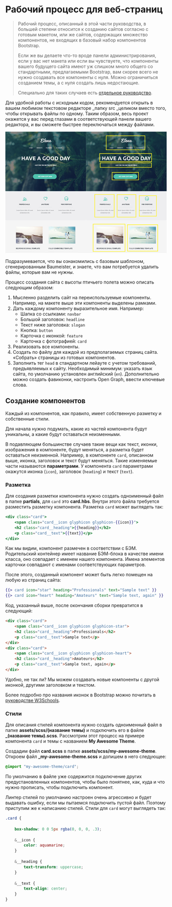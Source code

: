 # Рабочий процесс для веб-страниц

> Рабочий процесс, описанный в этой части руководства, в большей степени относится к созданию сайтов согласно с готовым макетом, или же сайтов, содержащих множество компонентов, не входящих в базовый набор компонентов Bootstrap.
>
> Если же вы делаете что-то вроде панели администрирования, если у вас нет макета или если вы чувствуете, что компоненты вашего будущего сайта имеют уж слишком много общего со стандартными, предлагаемыми Bootstrap, вам скорее всего не нужно создавать все компоненты с нуля. Можно ограничиться созданием темы, а с нуля создать лишь недостающие.
>
> Специально для таких случаев есть [отдельное руководство](/rabochii-protsess-interfeisi.md).

Для удобной работы с исходным кодом, рекомендуется открыть в вашем любимом текстовом редакторе _папку src _целиком вместо того, чтобы открывать файлы по одному. Таким образом, весь проект окажется у вас перед глазами в соответствующей панели вашего редактора, и вы сможете быстрее переключаться между файлами.

![](/assets/mock.jpg)

Подразумевается, что вы ознакомились с базовым шаблоном, сгенерированным Baumeister, и знаете, что вам потребуется удалить файлы, которые вам не нужны.

Процесс создания сайта с высоты птичьего полета можно описать следующим образом:

1. Мысленно разделить сайт на переиспользуемые компоненты. Например, на макете выше эти компоненты выделены рамками.
2. Дать каждому компоненту выразительное имя. Например:
   * Шапка со ссылками: `navbar`
   * Большой заголовок: `headline`
   * Текст ниже заголовка: `slogan`
   * Кнопка: `button`
   * Карточка с иконкой: `feature`
   * Карточка с фотографией: `card`
3. Реализовать все компоненты.
4. Создать по файлу для каждой из предполагаемых страниц сайта. «Собрать» страницы из готовых компонентов.
5. Заполнить тег `head` в стандартном лейауте с учетом требований, предъявляемых к сайту. Необходимый минимум: указать язык сайта, по умолчанию установлен английский \(`en`\). Дополнительно можно создать фавиконки, настроить Open Graph, ввести ключевые слова.

## Создание компонентов

Каждый из компонентов, как правило, имеет собственную разметку и собственные стили.

Для начала нужно подумать, какие из частей компонента будут уникальны, а какие будут оставаться неизменными.

В подавляющем большинстве случаев такие вещи как текст, иконки, изображения в компоненте, будут меняться, а разметка будет оставаться неизменной. Например, в компоненте `card`, описанном выше, иконка, заголовок и текст будут меняться. Такие изменяемые части называются **параметрами**. У компонента `card` параметрами окажутся иконка \(`icon`\), заголовок \(`heading`\) и текст \(`text`\).

### Разметка

Для создания разметки компонента нужно создать одноименный файл в папке **partials**, для `card` это **card.hbs**. Внутри этого файла требуется разместить разметку компонента. Разметка `card` может выглядеть так:

```handlebars
<div class="card">
    <span class="card__icon glyphicon glyphicon-{{icon}}">
    <h2 class="card__heading">{{heading}}</h2>
    <p class="card__text">{{text}}</p>
</div>
```

Как мы видим, компонент размечен в соответствии с БЭМ. Родительский контейнер имеет название БЭМ-блока в качестве имени класса, оно совпадает с именем нашего компонента. Имена элементов карточки совпадают с именами соответствующих параметров.

После этого, созданный компонент может быть легко помещен на любую из страниц сайта:

```handlebars
{{> card icon="star" heading="Professionals" text="Sample text" }}
{{> card icon="heart" heading="Amateurs" text="Sample text, again" }}
```

Код, указанный выше, после окончания сборки превратится в следующий:

```html
<div class="card">
    <span class="card__icon glyphicon glyphicon-star">
    <h2 class="card__heading">Professionals</h2>
    <p class="card__text">Sample text</p>
</div>
<div class="card">
    <span class="card__icon glyphicon glyphicon-heart">
    <h2 class="card__heading">Amateurs</h2>
    <p class="card__text">Sample text, again</p>
</div>
```

Удобно, не так ли? Мы можем создавать новые компоненты с другой иконкой, другими заголовком и текстом.

Более подробно про названия иконок в Bootstrap можно почитать в [руководстве W3Schools](https://www.w3schools.com/bootstrap/bootstrap_ref_comp_glyphs.asp).

### Стили

Для описания стилей компонента нужно создать одноименный файл в папке **assets/scss/\(название темы\)** и подключить его в файле **\_\(название темы\).scss**. Рассмотрим этот процесс на примере компонента `card` и темы с названием **My Awesome Theme**.

Создадим файл **card.scss** в папке **assets/scss/my-awesome-theme**. Откроем файл **\_my-awesome-theme.scss** и допишем в него следующее:

```scss
@import "my-awesome-theme/card";
```

По умолчанию в файле уже содержится подключение других предустановленных компонентов, чтобы было понятнее, как, куда и что нужно прописать, чтобы подключить компонент.

Линтер стилей по умолчанию настроен очень агрессивно и будет выдавать ошибку, если мы пытаемся подключить пустой файл. Поэтому приступим же к написанию стилей. Стили для `card` могут выглядеть так:

```scss
.card {
    
    box-shadow: 0 0 5px rgba(0, 0, 0, .3);
    
    &__icon {
        color: aquamarine;
    }
    
    &__heading {
        text-transform: uppercase;
    }
    
    &__text {
        text-align: center;
    }
}
```



